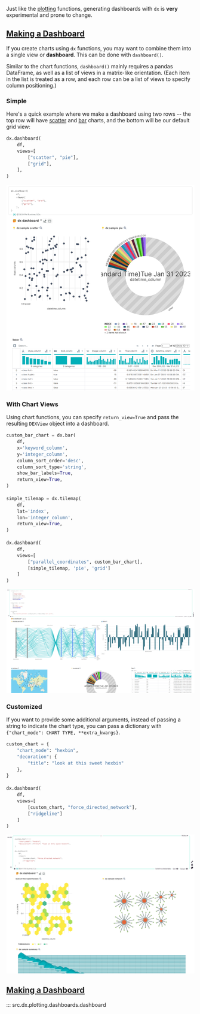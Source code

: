 <!-- --8<-- [start:usage] -->
Just like the [plotting](../../../plotting/overview/#plotting) functions, generating dashboards with `dx` is **very** experimental and prone to change.
## [Making a Dashboard](../../reference/charts/basic_charts/#src.dx.plotting.dashboards.dashboard)
If you create charts using `dx` functions, you may want to combine them into a single view or **dashboard**. This can be done with `dashboard()`.

Similar to the chart functions, `dashboard()` mainly requires a pandas DataFrame, as well as a list of views in a matrix-like orientation. (Each item in the list is treated as a row, and each row can be a list of views to specify column positioning.) 

### Simple
Here's a quick example where we make a dashboard using two rows -- the top row will have [scatter](../../../plotting/basic_charts/#scatter) and [bar](../../../plotting/basic_charts/#bar) charts, and the bottom will be our default grid view:

```python
dx.dashboard(
    df,
    views=[
        ["scatter", "pie"],
        ["grid"],
    ],
)
```
![](../screenshots/dashboard_simple1.png)

### With Chart Views
Using chart functions, you can specify `return_view=True` and pass the resulting `DEXView` object into a dashboard. 
```python
custom_bar_chart = dx.bar(
    df,
    x='keyword_column',
    y='integer_column',
    column_sort_order='desc',
    column_sort_type='string',
    show_bar_labels=True,
    return_view=True,
)

simple_tilemap = dx.tilemap(
    df,
    lat='index',
    lon='integer_column',
    return_view=True,
)

dx.dashboard(
    df,
    views=[
        ["parallel_coordinates", custom_bar_chart],
        [simple_tilemap, 'pie', 'grid']
    ]
)
```
![](../screenshots/dashboard_views1.png)

### Customized
If you want to provide some additional arguments, instead of passing a string to indicate the chart type, you can pass a dictionary with `{"chart_mode": CHART TYPE, **extra_kwargs}`.
```python
custom_chart = {
    "chart_mode": "hexbin",
    "decoration": {
        "title": "look at this sweet hexbin"
    },
}

dx.dashboard(
    df, 
    views=[
        [custom_chart, "force_directed_network"], 
        ["ridgeline"]
    ]
)
```
![](../screenshots/dashboard_custom1.png)

<!-- --8<-- [end:usage] -->

<!-- --8<-- [start:ref] -->
## [Making a Dashboard](../../../plotting/overview/#making_a_dashboard)
::: src.dx.plotting.dashboards.dashboard
<!-- --8<-- [end:ref] -->
